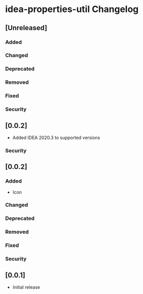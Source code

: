 <!-- Keep a Changelog guide -> https://keepachangelog.com -->

# idea-properties-util Changelog

## [Unreleased]
### Added

### Changed

### Deprecated

### Removed

### Fixed

### Security
## [0.0.2]

- Added IDEA 2020.3 to supported versions

### Security
## [0.0.2]
### Added

- Icon

### Changed

### Deprecated

### Removed

### Fixed

### Security

## [0.0.1]

- Initial release

